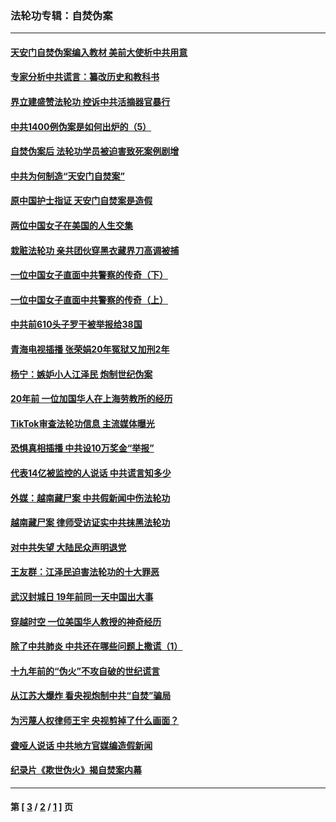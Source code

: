 ### 法轮功专辑：自焚伪案
---
#### [天安门自焚伪案编入教材 美前大使析中共用意](../../pages/nf5562/n13791932.md?11040430) 
#### [专家分析中共谎言：纂改历史和教科书](../../pages/nf5562/n13781542.md?11040430) 
#### [界立建盛赞法轮功 控诉中共活摘器官暴行](../../pages/nf5562/n13781971.md?11040430) 
#### [中共1400例伪案是如何出炉的（5）](../../pages/nf5562/n13226831.md?11040430) 
#### [自焚伪案后 法轮功学员被迫害致死案例剧增](../../pages/nf5562/n13190600.md?11040430) 
#### [中共为何制造“天安门自焚案”](../../pages/nf5562/n13183270.md?11040430) 
#### [原中国护士指证 天安门自焚案是造假](../../pages/nf5562/n13172289.md?11040430) 
#### [两位中国女子在美国的人生交集](../../pages/nf5562/n13156138.md?11040430) 
#### [栽赃法轮功 亲共团伙穿黑衣藏界刀高调被捕](../../pages/nf5562/n13073780.md?11040430) 
#### [一位中国女子直面中共警察的传奇（下）](../../pages/nf5562/n12989706.md?11040430) 
#### [一位中国女子直面中共警察的传奇（上）](../../pages/nf5562/n12985072.md?11040430) 
#### [中共前610头子罗干被举报给38国](../../pages/nf5562/n12975419.md?11040430) 
#### [青海电视插播 张荣娟20年冤狱又加刑2年](../../pages/nf5562/n12738166.md?11040430) 
#### [杨宁：嫉妒小人江泽民 炮制世纪伪案](../../pages/nf5562/n12724108.md?11040430) 
#### [20年前 一位加国华人在上海劳教所的经历](../../pages/nf5562/n12707932.md?11040430) 
#### [TikTok审查法轮功信息 主流媒体曝光](../../pages/nf5562/n12362336.md?11040430) 
#### [恐惧真相插播 中共设10万奖金“举报”](../../pages/nf5562/n12306396.md?11040430) 
#### [代表14亿被监控的人说话 中共谎言知多少](../../pages/nf5562/n12297484.md?11040430) 
#### [外媒：越南藏尸案 中共假新闻中伤法轮功](../../pages/nf5562/n12264411.md?11040430) 
#### [越南藏尸案 律师受访证实中共抹黑法轮功](../../pages/nf5562/n12261878.md?11040430) 
#### [对中共失望 大陆民众声明退党](../../pages/nf5562/n12187315.md?11040430) 
#### [王友群：江泽民迫害法轮功的十大罪恶](../../pages/nf5562/n12169074.md?11040430) 
#### [武汉封城日 19年前同一天中国出大事](../../pages/nf5562/n12150901.md?11040430) 
#### [穿越时空  一位美国华人教授的神奇经历](../../pages/nf5562/n12097460.md?11040430) 
#### [除了中共肺炎 中共还在哪些问题上撒谎（1）](../../pages/nf5562/n11955770.md?11040430) 
#### [十九年前的“伪火”不攻自破的世纪谎言](../../pages/nf5562/n11813238.md?11040430) 
#### [从江苏大爆炸 看央视炮制中共“自焚”骗局](../../pages/nf5562/n11140275.md?11040430) 
#### [为污蔑人权律师王宇 央视剪掉了什么画面？](../../pages/nf5562/n11130142.md?11040430) 
#### [聋哑人说话 中共地方官媒编造假新闻](../../pages/nf5562/n11006067.md?11040430) 
#### [纪录片《欺世伪火》揭自焚案内幕](../../pages/nf5562/n11002664.md?11040430) 

---
#### 第 [ [3](./3.md?11040430) / [2](./2.md?11040430) / [1](./1.md?11040430) ] 页
